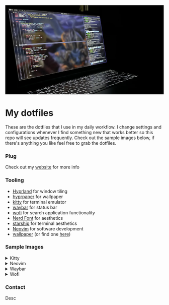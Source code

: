<img src="assets/images/cover.jpg">

# My dotfiles

These are the dotfiles that I use in my daily workflow. I change settings and configurations whenever I find something new that works better so this repo will see updates frequently. Check out the sample images below, if there's anything you like feel free to grab the dotfiles.

### Plug

Check out my [website](link) for more info

### Tooling

- [Hyprland](link) for window tiling
- [hyprpaper](link) for wallpaper
- [kitty](link) for terminal emulator
- [waybar](link) for status bar
- [wofi](link) for search application functionality
- [Nerd Font](link) for aesthetics
- [starship](link) for terminal aesthetics
- [Neovim](link) for software development
- [wallpaper](assets/wallpaper/luffy-kaido.jpg) (or find one [here](https://github.com/MosesDVarghese/Wallpapers))

### Sample Images

<details>
<summary>Kitty</summary>

Desc

<img src="assets/images/kitty.png">
</details>

<details>
<summary>Neovim</summary>

Desc

<img src="assets/images/neovim.png">
</details>

<details>
<summary>Waybar</summary>

I prefer GNOME's minimalistic status bar and have tried to replicate it with Waybar. But whenever I do need more info I can click on icons which will reveal its expanded view.

<img src="assets/images/waybar.png">
</details>

<details>
<summary>Wofi</summary>

Wofi has been modified to have a more smooth look (rounded corners and dark color scheme) than what it ships with by default.

<img src="assets/images/wofi.png">
</details>

### Contact

Desc
